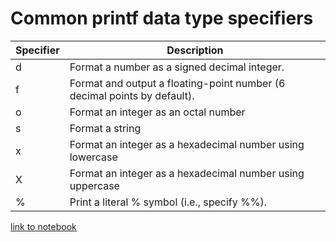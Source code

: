 # Common printf data type specifiers
| Specifier  | Description                                                        |
| ---- | -------------------------------------------------------------------------|
| d    | Format a number as a signed decimal integer.                             |
| f    | Format and output a floating-point number (6 decimal points by default). |
| o    | Format an integer as an octal number                                     |
| s    | Format a string                                                          |
| x    | Format an integer as a hexadecimal number using lowercase                |
| X    | Format an integer as a hexadecimal number using uppercase                |
| %    | Print a literal % symbol (i.e., specify %%).                             |

[link to notebook](./index.ipynb)
